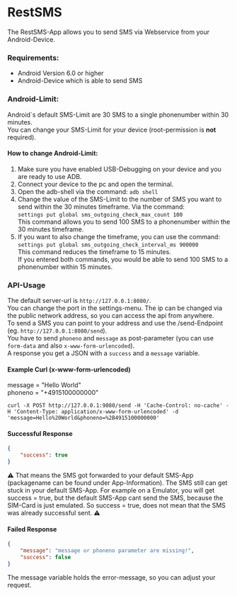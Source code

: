 # RestSMS  

The RestSMS-App allows you to send SMS via Webservice from your Android-Device.  

### Requirements:
- Android Version 6.0 or higher
- Android-Device which is able to send SMS

### Android-Limit:
Android´s default SMS-Limit are 30 SMS to a single phonenumber within 30 minutes.  
You can change your SMS-Limit for your device (root-permission is **not** required).
#### How to change Android-Limit:
1. Make sure you have enabled USB-Debugging on your device and you are ready to use ADB.
2. Connect your device to the pc and open the terminal.
3. Open the adb-shell via the command: `adb shell`
4. Change the value of the SMS-Limit to the number of SMS you want to send within the 30 minutes timeframe. Via the command:  
`settings put global sms_outgoing_check_max_count 100`   
This command allows you to send 100 SMS to a phonenumber within the 30 minutes timeframe.
5. If you want to also change the timeframe, you can use the command:  
`settings put global sms_outgoing_check_interval_ms 900000`  
This command reduces the timeframe to 15 minutes.  
If you entered both commands, you would be able to send 100 SMS to a phonenumber within 15 minutes.
### API-Usage
The default server-url is `http://127.0.0.1:8080/`.  
You can change the port in the settings-menu. The ip can be changed via the public network address, so you can access the api from anywhere.  
To send a SMS you can point to your address and use the /send-Endpoint (eg. `http://127.0.0.1:8080/send`).  
You have to send `phoneno` and `message` as post-parameter (you can use `form-data` and also `x-www-form-urlencoded`).  
A response you get a JSON with a `success` and a `message` variable.

#### Example Curl (x-www-form-urlencoded)
message = "Hello World"  
phoneno = "+4915100000000"
```shell
curl -X POST http://127.0.0.1:9080/send -H 'Cache-Control: no-cache' -H 'Content-Type: application/x-www-form-urlencoded' -d 'message=Hello%20World&phoneno=%2B4915100000000'
```

#### Successful Response
```json
{
    "success": true
}
```
⚠️ That means the SMS got forwarded to your default SMS-App (packagename can be found under App-Information). The SMS still can get stuck in your default SMS-App. For example on a Emulator, you will get success = true, but the default SMS-App cant send the SMS, because the SIM-Card is just emulated. So success = true, does not mean that the SMS was already successful sent. ⚠️

#### Failed Response
```json
{
    "message": "message or phoneno parameter are missing!",
    "success": false
}
```
The message variable holds the error-message, so you can adjust your request.